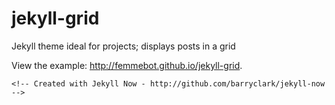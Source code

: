 jekyll-grid
=========================

Jekyll theme ideal for projects; displays posts in a grid

View the example: http://femmebot.github.io/jekyll-grid.

    <!-- Created with Jekyll Now - http://github.com/barryclark/jekyll-now -->
